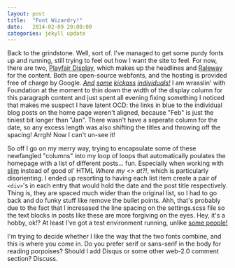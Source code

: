 ```yaml
---
layout: post
title:  "Font Wizardry!"
date:   2014-02-09 20:00:00
categories: jekyll update
---
```


Back to the grindstone. Well, sort of. I've managed to get some purdy fonts up and running, still trying to feel out how I want the site to feel. For now, there are two, [Playfair Display](http://www.google.com/fonts/specimen/Playfair+Display), which makes up the headlines and [Raleway](https://www.theleagueofmoveabletype.com/raleway) for the content. Both are open-source webfonts, and the hosting is provided free of charge by Google. *[And](https://www.theleagueofmoveabletype.com/members/matt) [some](http://www.impallari.com/) [kickass](https://plus.google.com/+ClausEggersS%C3%B8rensen/about) [individuals!](http://www.rfuenzalida.com/)*  I am wrasslin' with Foundation at the moment to thin down the width of the display column for this paragraph content and just spent all evening fixing something I noticed that makes me suspect I have latent OCD: the links in blue to the individual blog posts on the home page weren't aligned, because "Feb" is just the tiniest bit longer than "Jan". There wasn't have a seperate column for the date, so any excess length was also shifting the titles and throwing off the spacing! Arrgh! Now I can't un-see it!  

So off I go on my merry way, trying to encapsulate some of these newfangled "columns" into my loop of loops that automatically poulates the homepage with a list of different posts... fun. Especially when working with [slim](https://github.com/slim-template/slim) instead of good ol' HTML *Where my <> at?!*, which is particularly disorienting. I ended up resorting to having each list item create a pair of `<div>`'s in each entry that would hold the date and the post title respectively. Thing is, they are spaced much wider than the original list, so I had to go back and do funky stuff like remove the bullet points. Ahh, that's probably due to the fact that I incresased the line spacing on the settings.scss file so the text blocks in posts like these are more forgiving on the eyes. Hey, it's a hobby, ok!? At least I've got a test environment running, unlike [some people!](https://www.mtgox.com/) 

I'm trying to decide whether I like the way that the two fonts combine, and this is where you come in. Do you prefer serif or sans-serif in the body for reading porpoises? Should I add Disqus or some other web-2.0 comment section? Discuss.

